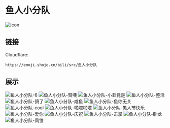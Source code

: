 # 鱼人小分队
![icon](https://emoji.shojo.cn/bili/src/鱼人小分队/icon.png)
## 链接
Cloudflare:
```
https://emoji.shojo.cn/bili/src/鱼人小分队
```
## 展示
![鱼人小分队-6](https://emoji.shojo.cn/bili/src/鱼人小分队/鱼人小分队-6.png)
![鱼人小分队-赞噢](https://emoji.shojo.cn/bili/src/鱼人小分队/鱼人小分队-赞噢.png)
![鱼人小分队-小丑竟是](https://emoji.shojo.cn/bili/src/鱼人小分队/鱼人小分队-小丑竟是.png)
![鱼人小分队-整活](https://emoji.shojo.cn/bili/src/鱼人小分队/鱼人小分队-整活.png)
![鱼人小分队-鸽了](https://emoji.shojo.cn/bili/src/鱼人小分队/鱼人小分队-鸽了.png)
![鱼人小分队-咸鱼](https://emoji.shojo.cn/bili/src/鱼人小分队/鱼人小分队-咸鱼.png)
![鱼人小分队-鱼你无关](https://emoji.shojo.cn/bili/src/鱼人小分队/鱼人小分队-鱼你无关.png)
![鱼人小分队-cool](https://emoji.shojo.cn/bili/src/鱼人小分队/鱼人小分队-cool.png)
![鱼人小分队-啪嗒啪嗒](https://emoji.shojo.cn/bili/src/鱼人小分队/鱼人小分队-啪嗒啪嗒.png)
![鱼人小分队-愚人节快乐](https://emoji.shojo.cn/bili/src/鱼人小分队/鱼人小分队-愚人节快乐.png)
![鱼人小分队-爱你](https://emoji.shojo.cn/bili/src/鱼人小分队/鱼人小分队-爱你.png)
![鱼人小分队-庆祝](https://emoji.shojo.cn/bili/src/鱼人小分队/鱼人小分队-庆祝.png)
![鱼人小分队-击掌](https://emoji.shojo.cn/bili/src/鱼人小分队/鱼人小分队-击掌.png)
![鱼人小分队-卧龙](https://emoji.shojo.cn/bili/src/鱼人小分队/鱼人小分队-卧龙.png)
![鱼人小分队-凤雏](https://emoji.shojo.cn/bili/src/鱼人小分队/鱼人小分队-凤雏.png)
